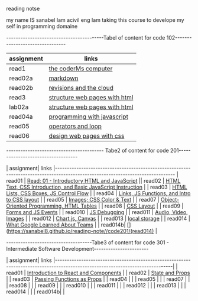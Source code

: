 reading notse


my name IS sanabel Iam acivil eng Iam taking this course to develope my self in programming domaine 

-----------------------------------------Tabel of content for code 102--------------------------------



 | assignment  |             links                              |
 | ------------|------------------------------------------------|
 |  read1      |   [the coderMs computer](read1)                |
 |  read02a    |   [markdown](read02a)                          |
 |  read02b    |   [revisions and the cloud](read02b)           |
 |  read3      |   [structure web pages with html](read3)       |
 |  lab02a     |   [structure web pages with html](lab02a)      |
 |  read04a    |   [programming with javascript ](read04a)      | 
 |  read05     |   [operators and loop](read05)                 |
 |  read06     |   [design web pages with css](read06)          |





----------------------------------------- Tabe2 of content for code 201-----------------------------------


 
 | assignment|  links                                                                                                           |-------------------------------------------------------------------------------------------------------------------------------- 
 |  read01  |   [Read: 01 - Introductory HTML and JavaScript](https://sanabel8.github.io/reading-note//code201/read01)           ||  read02  |   [HTML Text, CSS Introduction, and Basic JavaScript Instruction](https://sanabel8.github.io/reading-note//read02) |
 |  read03  |   [HTML Lists, CSS Boxes, JS Control Flow](https://sanabel8.github.io/reading-note//code201/read03)                |
 |  read04  |   [Links, JS Functions, and Intro to CSS layout](https://sanabel8.github.io/reading-note//code201/read04)         | 
 |  read05  |   [Images; CSS Color & Text](https://sanabel8.github.io/reading-note//code201/read05)                             | 
 |  read07  |   [Object-Oriented Programming, HTML Tables](https://sanabel8.github.io/reading-note//code201/read07)             |
 |  read08  |   [ CSS Layout](https://sanabel8.github.io/reading-note//code201/read08)                                          |
 |  read09  |   [Forms and JS Events](https://sanabel8.github.io/reading-note//code201/read09)                                  | 
 |  read010 |   [JS Debugging](https://sanabel8.github.io/reading-note//code201/read010)                                        |
 |  read011 |   [Audio, Video, Images](https://sanabel8.github.io/reading-note//code201/read011)                                |
 |  read012 |   [ Chart.js, Canvas](https://sanabel8.github.io/reading-note//code201/read012)                                   |
 |  read013 |   [local storage](https://sanabel8.github.io/reading-note//code201/read013)                                       |
 |  read014 |   [What Google Learned About Teams](https://sanabel8.github.io/reading-note//code201/read014a)                    |
 |  read014b|   [](https://sanabel8.github.io/reading-note//code201/(read014)                                                   | 
                                                    




 ------------------------------------Tabe3 of content for code 301 - Intermediate Software Development-----------------------

                                                    
 | assignment|  links                                                                                                           |-------------------------------------------------------------------------------------------------------------------------------|
 |  read01  |   [Introduction to React and Components](https://sanabel8.github.io/reading-note//code301/class01)                |
 |  read02  |   [State and Props](https://sanabel8.github.io/reading-note//code301/class02)                                     |
 |  read03  |   [ Passing Functions as Props](https://sanabel8.github.io/reading-note//code301/class03)                         |
 |  read04  |   [](https://sanabel8.github.io/reading-note//code301/class04)                                  | 
 |  read05  |   [](https://sanabel8.github.io/reading-note//code301/class05)                             | 
 |  read07  |   [](https://sanabel8.github.io/reading-note//code301/class06)             |
 |  read08  |   [ ](https://sanabel8.github.io/reading-note//code301/class07)                                          |
 |  read09  |   [](https://sanabel8.github.io/reading-note//code301/class08)                                  | 
 |  read010 |   [](https://sanabel8.github.io/reading-note//code301/class09)                                        |
 |  read011 |   [](https://sanabel8.github.io/reading-note//code301/class10)                                |
 |  read012 |   [ ](https://sanabel8.github.io/reading-note//code301/class11)                                   |
 |  read013 |   [](https://sanabel8.github.io/reading-note//code301/class12)                                       |
 |  read014 |   [](https://sanabel8.github.io/reading-note//code301/class13)                    |
 |  read014b|   [](https://sanabel8.github.io/reading-note//code301/class14)                                                   | 
                                                    